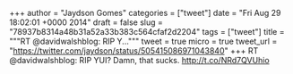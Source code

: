 
+++
author = "Jaydson Gomes"
categories = ["tweet"]
date = "Fri Aug 29 18:02:01 +0000 2014"
draft = false
slug = "78937b8314a48b31a52a33b383c564cfaf2d2204"
tags = ["tweet"]
title = """RT @davidwalshblog: RIP Y..."""
tweet = true
micro = true
tweet_url = "https://twitter.com/jaydson/status/505415086971043840"
+++
RT @davidwalshblog: RIP YUI?  Damn, that sucks.  http://t.co/NRd7QVUhio
